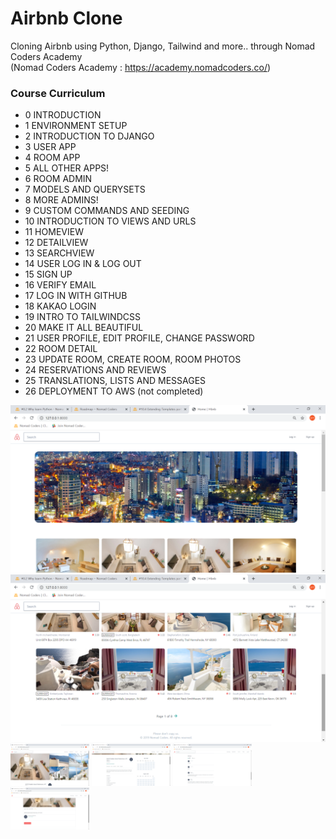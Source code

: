 # Airbnb Clone

Cloning Airbnb using Python, Django, Tailwind and more.. through Nomad Coders Academy <br>
(Nomad Coders Academy : https://academy.nomadcoders.co/)

### Course Curriculum
- 0 INTRODUCTION
- 1 ENVIRONMENT SETUP
- 2 INTRODUCTION TO DJANGO
- 3 USER APP
- 4 ROOM APP
- 5 ALL OTHER APPS!
- 6 ROOM ADMIN
- 7 MODELS AND QUERYSETS
- 8 MORE ADMINS!
- 9 CUSTOM COMMANDS AND SEEDING
- 10 INTRODUCTION TO VIEWS AND URLS
- 11 HOMEVIEW
- 12 DETAILVIEW
- 13 SEARCHVIEW
- 14 USER LOG IN & LOG OUT
- 15 SIGN UP
- 16 VERIFY EMAIL
- 17 LOG IN WITH GITHUB
- 18 KAKAO LOGIN
- 19 INTRO TO TAILWINDCSS
- 20 MAKE IT ALL BEAUTIFUL
- 21 USER PROFILE, EDIT PROFILE, CHANGE PASSWORD
- 22 ROOM DETAIL
- 23 UPDATE ROOM, CREATE ROOM, ROOM PHOTOS
- 24 RESERVATIONS AND REVIEWS
- 25 TRANSLATIONS, LISTS AND MESSAGES
- 26 DEPLOYMENT TO AWS (not completed)

<img src="./screenshots/1.png" height="50%">
<img src="./screenshots/2.png" height="50%">
<div>
    <img src="./screenshots/3.png" width="25%" height="100%">
    <img src="./screenshots/4.png" width="25%" height="100%">
    <img src="./screenshots/5.png" width="25%" height="100%">
    <img src="./screenshots/6.png" width="25%" height="100%">
</div>